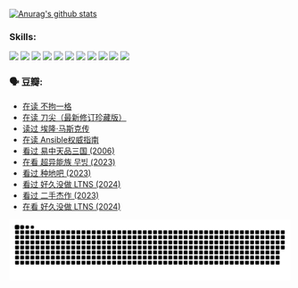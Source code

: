
[![Anurag's github stats](https://github-readme-stats.vercel.app/api?username=w940853815)](https://github.com/anuraghazra/github-readme-stats)

### Skills:

<code><img height="32" src="https://cdn.jsdelivr.net/npm/simple-icons@v5/icons/python.svg"></code>
<code><img height="32" src="https://cdn.jsdelivr.net/npm/simple-icons@v5/icons/javascript.svg"></code>
<code><img height="32" src="https://cdn.jsdelivr.net/npm/simple-icons@v5/icons/django.svg"></code>
<code><img height="32" src="https://cdn.jsdelivr.net/npm/simple-icons@v5/icons/flask.svg"></code>
<code><img height="32" src="https://cdn.jsdelivr.net/npm/simple-icons@v5/icons/vuetify.svg"></code>
<code><img height="32" src="https://cdn.jsdelivr.net/npm/simple-icons@v5/icons/git.svg"></code>
<code><img height="32" src="https://cdn.jsdelivr.net/npm/simple-icons@v5/icons/docker.svg"></code>
<code><img height="32" src="https://cdn.jsdelivr.net/npm/simple-icons@v5/icons/postgresql.svg"></code>
<code><img height="32" src="https://cdn.jsdelivr.net/npm/simple-icons@v5/icons/elasticsearch.svg"></code>
<code><img height="32" src="https://cdn.jsdelivr.net/npm/simple-icons@v5/icons/macos.svg"></code>
<code><img height="32" src="https://cdn.jsdelivr.net/npm/simple-icons@v5/icons/linux.svg"></code>

### 🗣 豆瓣:

<!-- DOUBAN-ACTIVITIES:START -->
- [在读 不拘一格](https://www.douban.com/people/136069238/status/4541712161/?_i=10310600)
- [在读 刀尖（最新修订珍藏版）](https://www.douban.com/people/136069238/status/4541711339/?_i=10310600)
- [读过 埃隆·马斯克传](https://www.douban.com/people/136069238/status/4541710351/?_i=10310600)
- [在读 Ansible权威指南](https://www.douban.com/people/136069238/status/4539151450/?_i=10310600)
- [看过 易中天品三国‎ (2006)](https://www.douban.com/people/136069238/status/4529910812/?_i=10310600)
- [在看 超异能族 무빙‎ (2023)](https://www.douban.com/people/136069238/status/4527291077/?_i=10310600)
- [看过 种地吧‎ (2023)](https://www.douban.com/people/136069238/status/4527289637/?_i=10310600)
- [看过 好久没做 LTNS‎ (2024)](https://www.douban.com/people/136069238/status/4527289515/?_i=10310600)
- [看过 二手杰作‎ (2023)](https://www.douban.com/people/136069238/status/4522502716/?_i=10310600)
- [在看 好久没做 LTNS‎ (2024)](https://www.douban.com/people/136069238/status/4521969883/?_i=10310600)
<!-- DOUBAN-ACTIVITIES:END -->


![Snake animation](https://raw.githubusercontent.com/w940853815/w940853815/output/github-contribution-grid-snake.svg)

<!--
**w940853815/w940853815** is a ✨ _special_ ✨ repository because its `README.md` (this file) appears on your GitHub profile.

Here are some ideas to get you started:

- 🔭 I’m currently working on ...
- 🌱 I’m currently learning ...
- 👯 I’m looking to collaborate on ...
- 🤔 I’m looking for help with ...
- 💬 Ask me about ...
- 📫 How to reach me: ...
- 😄 Pronouns: ...
- ⚡ Fun fact: ...
-->
